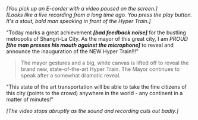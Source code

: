 *[You pick up an E-corder with a video paused on the screen.]*  
*[Looks like a live recording from a long time ago. You press the play button. It's a stout, bald man speaking in front of the Hyper Train.]*  
  
"Today marks a great achievement ***[bad feedback noise]*** for the bustling metropolis of Shangri-La City. As the mayor of this great city, I am *PROUD* ***[the man presses his mouth against the microphone]*** to reveal and announce the inauguration of the NEW Hyper Train!!!"  
  
>The mayor gestures and a big, white canvas is lifted off to reveal the brand new, state-of-the-art Hyper Train. The Mayor continues to speak after a somewhat dramatic reveal.  
  
"This state of the art transportation will be able to take the fine citizens of this city (points to the crowd) anywhere in the world - any continent in a matter of minutes!"  
  
*[The video stops abruptly as the sound and recording cuts out badly.]*  

